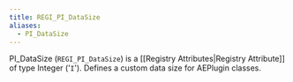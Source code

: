 ```yaml
---
title: REGI_PI_DataSize
aliases:
  - PI_DataSize
---
```


PI_DataSize (`REGI_PI_DataSize`) is a [[Registry Attributes|Registry Attribute]] of type Integer ('`I`').
Defines a custom data size for AEPlugin classes.
